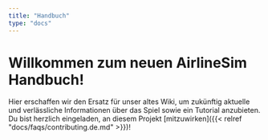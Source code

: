 ```yaml
---
title: "Handbuch"
type: "docs"
---
```


# Willkommen zum neuen AirlineSim Handbuch!

Hier erschaffen wir den Ersatz für unser altes Wiki, um zukünftig aktuelle und verlässliche Informationen über das Spiel sowie ein Tutorial anzubieten. Du bist herzlich eingeladen, an diesem Projekt [mitzuwirken]({{< relref "docs/faqs/contributing.de.md" >}})!
